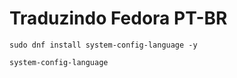# Traduzindo Fedora PT-BR
```
sudo dnf install system-config-language -y
```

```
system-config-language
```

